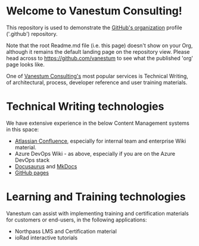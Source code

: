 # Welcome to Vanestum Consulting!

This repository is used to demonstrate the [GitHub's organization](https://docs.github.com/en/organizations/collaborating-with-groups-in-organizations/customizing-your-organizations-profile) profile ('.github') repository.

Note that the root Readme.md file (i.e. this page) doesn't show on your Org, although it remains the default landing page on the repository view.
Please head across to https://github.com/vanestum to see what the published 'org' page looks like.

One of [Vanestum Consulting's](https://vanestum.com/) most popular services is Technical Writing, of architectural, process, developer reference and user training materials.

# Technical Writing technologies
We have extensive experience in the below Content Management systems in this space:
- [Atlassian Confluence](https://www.atlassian.com/software/confluence), especially for internal team and enterprise Wiki material.
- Azure DevOps Wiki - as above, especially if you are on the Azure DevOps stack
- [Docusaurus](https://docusaurus.io/docs) and [MkDocs](https://www.mkdocs.org/)
- [GitHub pages](https://pages.github.com/)

# Learning and Training technologies
Vanestum can assist with implementing training and certification materials for customers or end-users, in the following applications:
- Northpass LMS and Certification material
- ioRad interactive tutorials

